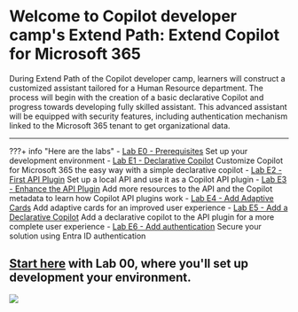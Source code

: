 
# Welcome to Copilot developer camp's Extend Path: Extend Copilot for Microsoft 365

During Extend Path of the Copilot developer camp, learners will construct a customized assistant tailored for a Human Resource department. The process will begin with the creation of a basic declarative Copilot and progress towards developing fully skilled assistant. This advanced assistant will be equipped with security features, including authentication mechanism linked to the Microsoft 365 tenant to get organizational data.

<hr />

???+ info "Here are the labs"
    - [Lab E0 - Prerequisites](/copilot-camp/pages/extend-m365-copilot/00-prerequisites) Set up your development environment
    - [Lab E1 - Declarative Copilot](/copilot-camp/pages/extend-m365-copilot/01-declarative-copilot) Customize Copilot for Microsoft 365 the easy way with a simple declarative copilot
    - [Lab E2 - First API Plugin](/copilot-camp/pages/extend-m365-copilot/02-api-plugin) Set up a local API and use it as a Copilot API plugin
    - [Lab E3 - Enhance the API Plugin](/copilot-camp/pages/extend-m365-copilot/03-enhance-api-plugin) Add more resources to the API and the Copilot metadata to learn how Copilot API plugins work
    - [Lab E4 - Add Adaptive Cards](/copilot-camp/pages/extend-m365-copilot/04-add-adaptive-card) Add adaptive cards for an improved user experience
    - [Lab E5 - Add a Declarative Copilot](/copilot-camp/pages/extend-m365-copilot/05-add-declarative-copilot) Add a declarative copilot to the API plugin for a more complete user experience
    - [Lab E6 - Add authentication](/copilot-camp/pages/extend-m365-copilot/06-add-authentication) Secure your solution using Entra ID authentication
  
## <a href="./00-prerequisites">Start here</a> with Lab 00, where you'll set up development your environment.

<img src="https://m365-visitor-stats.azurewebsites.net/copilot-camp/extend-m365-copilot/index" />